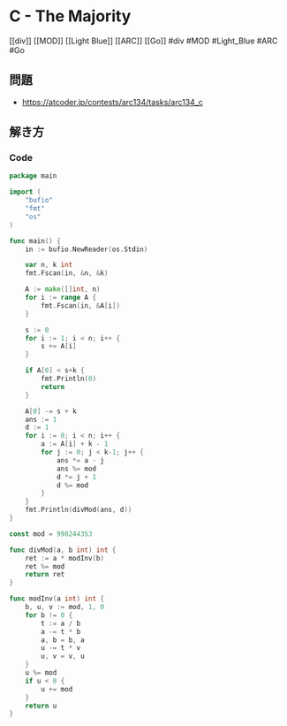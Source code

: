 # C - The Majority
[[div]] [[MOD]] [[Light Blue]] [[ARC]] [[Go]]
#div  #MOD #Light_Blue #ARC #Go 

## 問題
- https://atcoder.jp/contests/arc134/tasks/arc134_c

## 解き方
### Code
```go
package main

import (
	"bufio"
	"fmt"
	"os"
)

func main() {
	in := bufio.NewReader(os.Stdin)

	var n, k int
	fmt.Fscan(in, &n, &k)

	A := make([]int, n)
	for i := range A {
		fmt.Fscan(in, &A[i])
	}

	s := 0
	for i := 1; i < n; i++ {
		s += A[i]
	}

	if A[0] < s+k {
		fmt.Println(0)
		return
	}

	A[0] -= s + k
	ans := 1
	d := 1
	for i := 0; i < n; i++ {
		a := A[i] + k - 1
		for j := 0; j < k-1; j++ {
			ans *= a - j
			ans %= mod
			d *= j + 1
			d %= mod
		}
	}
	fmt.Println(divMod(ans, d))
}

const mod = 998244353

func divMod(a, b int) int {
	ret := a * modInv(b)
	ret %= mod
	return ret
}

func modInv(a int) int {
	b, u, v := mod, 1, 0
	for b != 0 {
		t := a / b
		a -= t * b
		a, b = b, a
		u -= t * v
		u, v = v, u
	}
	u %= mod
	if u < 0 {
		u += mod
	}
	return u
}
```
